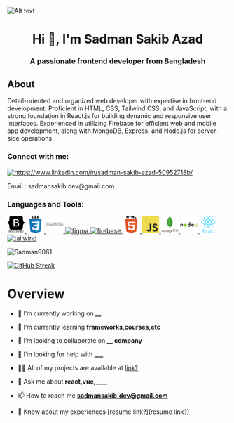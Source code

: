 ![Alt text](https://kinsta.com/wp-content/uploads/2021/07/how-to-become-a-web-developer-1024x512.jpg)
<!-- Proudly created with GPRM ( https://gprm.itsvg.in ) -->
<h1 align="center">Hi 👋, I'm Sadman Sakib Azad</h1>
<h3 align="center">A passionate frontend developer from Bangladesh</h3>

<h2>About</h2>
<p>Detail-oriented and organized web developer with expertise in front-end development. Proficient in HTML, CSS, Tailwind CSS, and JavaScript, with a strong foundation in React.js for building dynamic and responsive user interfaces. Experienced in utilizing Firebase for efficient web and mobile app development, along with MongoDB, Express, and Node.js for server-side operations.

</p>
<h3 align="left">Connect with me:</h3>
<p align="left">
<a href="https://linkedin.com/in/https://www.linkedin.com/in/sadman-sakib-azad-50952718b/" target="blank"><img align="center" src="https://raw.githubusercontent.com/rahuldkjain/github-profile-readme-generator/master/src/images/icons/Social/linked-in-alt.svg" alt="https://www.linkedin.com/in/sadman-sakib-azad-50952718b/" height="30" width="40" /></a>
</p>
<p align="left">Email : sadmansakib.dev@gmail.com</p>

<h3 align="left">Languages and Tools:</h3>
<p align="left"> <a href="https://getbootstrap.com" target="_blank" rel="noreferrer"> <img src="https://raw.githubusercontent.com/devicons/devicon/master/icons/bootstrap/bootstrap-plain-wordmark.svg" alt="bootstrap" width="40" height="40"/> </a> <a href="https://www.w3schools.com/css/" target="_blank" rel="noreferrer"> <img src="https://raw.githubusercontent.com/devicons/devicon/master/icons/css3/css3-original-wordmark.svg" alt="css3" width="40" height="40"/> </a> <a href="https://expressjs.com" target="_blank" rel="noreferrer"> <img src="https://raw.githubusercontent.com/devicons/devicon/master/icons/express/express-original-wordmark.svg" alt="express" width="40" height="40"/> </a> <a href="https://www.figma.com/" target="_blank" rel="noreferrer"> <img src="https://www.vectorlogo.zone/logos/figma/figma-icon.svg" alt="figma" width="40" height="40"/> </a> <a href="https://firebase.google.com/" target="_blank" rel="noreferrer"> <img src="https://www.vectorlogo.zone/logos/firebase/firebase-icon.svg" alt="firebase" width="40" height="40"/> </a> <a href="https://www.w3.org/html/" target="_blank" rel="noreferrer"> <img src="https://raw.githubusercontent.com/devicons/devicon/master/icons/html5/html5-original-wordmark.svg" alt="html5" width="40" height="40"/> </a> <a href="https://developer.mozilla.org/en-US/docs/Web/JavaScript" target="_blank" rel="noreferrer"> <img src="https://raw.githubusercontent.com/devicons/devicon/master/icons/javascript/javascript-original.svg" alt="javascript" width="40" height="40"/> </a> <a href="https://www.mongodb.com/" target="_blank" rel="noreferrer"> <img src="https://raw.githubusercontent.com/devicons/devicon/master/icons/mongodb/mongodb-original-wordmark.svg" alt="mongodb" width="40" height="40"/> </a> <a href="https://nodejs.org" target="_blank" rel="noreferrer"> <img src="https://raw.githubusercontent.com/devicons/devicon/master/icons/nodejs/nodejs-original-wordmark.svg" alt="nodejs" width="40" height="40"/> </a> <a href="https://reactjs.org/" target="_blank" rel="noreferrer"> <img src="https://raw.githubusercontent.com/devicons/devicon/master/icons/react/react-original-wordmark.svg" alt="react" width="40" height="40"/> </a> <a href="https://tailwindcss.com/" target="_blank" rel="noreferrer"> <img src="https://www.vectorlogo.zone/logos/tailwindcss/tailwindcss-icon.svg" alt="tailwind" width="40" height="40"/> </a> </p>
<p align="left"> <img src="https://komarev.com/ghpvc/?username=sadman9061&label=Profile%20views&color=0e75b6&style=flat" alt="Sadman9061" /> </p>
<a align="center" href="https://git.io/streak-stats"><img src="https://github-readme-streak-stats.herokuapp.com?user=Sadman9061&theme=dark" alt="GitHub Streak" /></a>




<h1>Overview</h1>

- 🔭 I’m currently working on **__**

- 🌱 I’m currently learning **frameworks,courses,etc**

- 👯 I’m looking to collaborate on **__ company**

- 🤝 I’m looking for help with **___**

- 👨‍💻 All of my projects are available at [link?](link?)

- 💬 Ask me about **react,vue,____**

- 📫 How to reach me **sadmansakib.dev@gmail.com**

- 📄 Know about my experiences [resume link?](resume link?)
